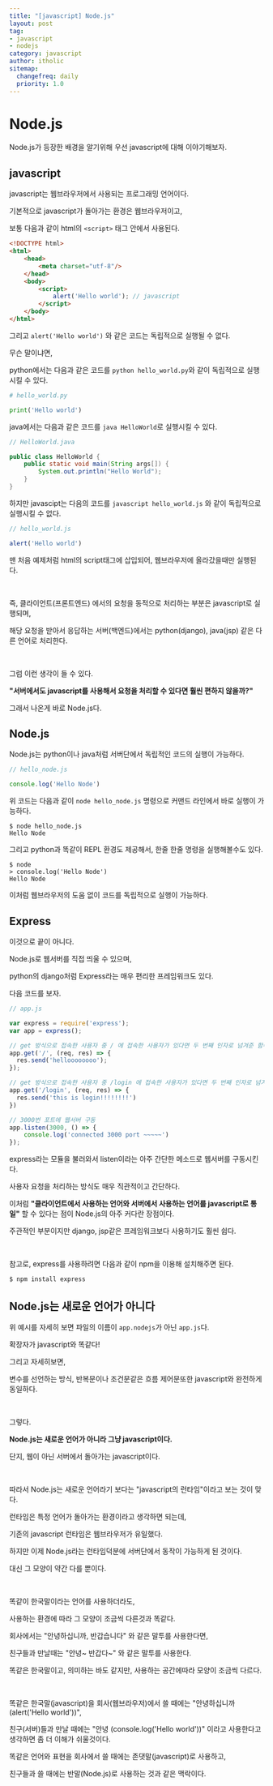 ```yaml
---
title: "[javascript] Node.js"
layout: post
tag:
- javascript
- nodejs
category: javascript
author: itholic
sitemap:
  changefreq: daily
  priority: 1.0
---
```


# Node.js

Node.js가 등장한 배경을 알기위해 우선 javascript에 대해 이야기해보자.

## javascript

javascript는 웹브라우저에서 사용되는 프로그래밍 언어이다.

기본적으로 javascript가 돌아가는 환경은 웹브라우저이고,

보통 다음과 같이 html의 `<script>` 태그 안에서 사용된다.

```html
<!DOCTYPE html>
<html>
    <head>
        <meta charset="utf-8"/>
    </head>
    <body>
        <script>
            alert('Hello world'); // javascript
        </script>
    </body>
</html>
```

그리고 `alert('Hello world')` 와 같은 코드는 독립적으로 실행될 수 없다.

무슨 말이냐면,

python에서는 다음과 같은 코드를 `python hello_world.py`와 같이 독립적으로 실행시킬 수 있다.

```python
# hello_world.py

print('Hello world')
```

java에서는 다음과 같은 코드를 `java HelloWorld`로 실행시킬 수 있다.

```java
// HelloWorld.java

public class HelloWorld {
    public static void main(String args[]) {
        System.out.println("Hello World");
    }
}
```

하지만 javascipt는 다음의 코드를 `javascript hello_world.js` 와 같이 독립적으로 실행시킬 수 없다.

```js
// hello_world.js

alert('Hello world')
```

맨 처음 예제처럼 html의 script태그에 삽입되어, 웹브라우저에 올라갔을때만 실행된다.

<br/>

즉, 클라이언트(프론트엔드) 에서의 요청을 동적으로 처리하는 부분은 javascript로 실행되며,

해당 요청을 받아서 응답하는 서버(백엔드)에서는 python(django), java(jsp) 같은 다른 언어로 처리한다.

<br/>

그럼 이런 생각이 들 수 있다.

**"서버에서도 javascript를 사용해서 요청을 처리할 수 있다면 훨씬 편하지 않을까?"**

그래서 나온게 바로 Node.js다.

## Node.js

Node.js는 python이나 java처럼 서버단에서 독립적인 코드의 실행이 가능하다.

```js
// hello_node.js

console.log('Hello Node')
```

위 코드는 다음과 같이 `node hello_node.js` 명령으로 커맨드 라인에서 바로 실행이 가능하다.

```
$ node hello_node.js
Hello Node
```

그리고 python과 똑같이 REPL 환경도 제공해서, 한줄 한줄 명령을 실행해볼수도 있다.

```
$ node
> console.log('Hello Node')
Hello Node
```

이처럼 웹브라우저의 도움 없이 코드를 독립적으로 실행이 가능하다.

## Express

이것으로 끝이 아니다.

Node.js로 웹서버를 직접 띄울 수 있으며,

python의 django처럼 Express라는 매우 편리한 프레임워크도 있다.

다음 코드를 보자.


```js
// app.js

var express = require('express');
var app = express();

// get 방식으로 접속한 사용자 중 / 에 접속한 사용자가 있다면 두 번째 인자로 넘겨준 함수가 실행
app.get('/', (req, res) => {
  res.send('helloooooooo');
});

// get 방식으로 접속한 사용자 중 /login 에 접속한 사용자가 있다면 두 번째 인자로 넘겨준 함수가 실행
app.get('/login', (req, res) => {
  res.send('this is login!!!!!!!!')
})

// 3000번 포트에 웹서버 구동
app.listen(3000, () => {
    console.log('connected 3000 port ~~~~~')
});
```

express라는 모듈을 불러와서 listen이라는 아주 간단한 메소드로 웹서버를 구동시킨다.

사용자 요청을 처리하는 방식도 매우 직관적이고 간단하다.

이처럼 **"클라이언트에서 사용하는 언어와 서버에서 사용하는 언어를 javascript로 통일"** 할 수 있다는 점이 Node.js의 아주 커다란 장점이다.

주관적인 부분이지만 django, jsp같은 프레임워크보다 사용하기도 훨씬 쉽다.

<br/>

참고로, express를 사용하려면 다음과 같이 npm을 이용해 설치해주면 된다.

```
$ npm install express
```

## Node.js는 새로운 언어가 아니다


위 예시를 자세히 보면 파일의 이름이 `app.nodejs`가 아닌 `app.js`다.

확장자가 javascript와 똑같다!

그리고 자세히보면,

변수를 선언하는 방식, 반복문이나 조건문같은 흐름 제어문또한 javascript와 완전하게 동일하다.

<br/>

그렇다.

**Node.js는 새로운 언어가 아니라 그냥 javascript이다.**

단지, 웹이 아닌 서버에서 돌아가는 javascript이다.

<br/>


따라서 Node.js는 새로운 언어라기 보다는 "javascript의 런타임"이라고 보는 것이 맞다.

런타임은 특정 언어가 돌아가는 환경이라고 생각하면 되는데,

기존의 javascript 런타임은 웹브라우저가 유일했다.

하지만 이제 Node.js라는 런타임덕분에 서버단에서 동작이 가능하게 된 것이다.

대신 그 모양이 약간 다를 뿐이다.

<br/>

똑같이 한국말이라는 언어를 사용하더라도,

사용하는 환경에 따라 그 모양이 조금씩 다른것과 똑같다.

회사에서는 "안녕하십니까, 반갑습니다" 와 같은 말투를 사용한다면,

친구들과 만날때는 "안녕~ 반갑다~" 와 같은 말투를 사용한다.

똑같은 한국말이고, 의미하는 바도 같지만, 사용하는 공간에따라 모양이 조금씩 다르다.

<br/>

똑같은 한국말(javascript)을 회사(웹브라우저)에서 쓸 때에는 "안녕하십니까 (alert('Hello world'))",

친구(서버)들과 만날 때에는 "안녕 (console.log('Hello world'))" 이라고 사용한다고 생각하면 좀 더 이해가 쉬울것이다.

똑같은 언어와 표현을 회사에서 쓸 때에는 존댓말(javascript)로 사용하고,

친구들과 쓸 때에는 반말(Node.js)로 사용하는 것과 같은 맥락이다.
